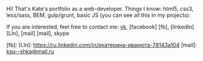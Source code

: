 Hi! That's Kate's portfolio as a web-developer.
Things I know: html5, css3, less/sass, BEM, gulp/grunt, basic JS (you can see all this in my projects).

If you are interested, feel free to contact me: [vk], [facebook] [fb], [linkedIn] [LIn], [mail] [mail], skype


[vk]: <https://vk.com/id1370659>
[fb]:
[LIn]: <https://ru.linkedin.com/in/екатерина-иванюта-78143a104>
[mail]: <ksu--shka@mail.ru>

